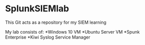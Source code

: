 # SplunkSIEMlab
This Git acts as a repository for my SIEM learning

My lab consists of:
*Windows 10 VM
*Ubuntu Server VM
*Spunk Enterprise
*Kiwi Syslog Service Manager
